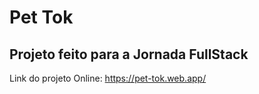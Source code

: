 # Pet Tok
## Projeto feito para a Jornada FullStack

Link do projeto Online: https://pet-tok.web.app/
